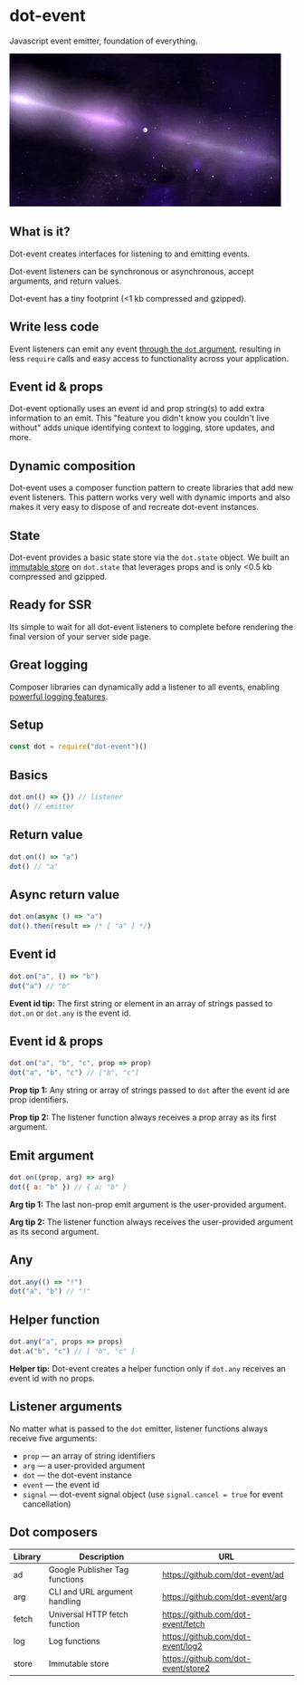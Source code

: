 # dot-event

Javascript event emitter, foundation of everything.

![neutron star](neutron.gif)

## What is it?

Dot-event creates interfaces for listening to and emitting events.

Dot-event listeners can be synchronous or asynchronous, accept arguments, and return values.

Dot-event has a tiny footprint (<1 kb compressed and gzipped).

## Write less code

Event listeners can emit any event [through the `dot` argument](#listener-arguments), resulting in less `require` calls and easy access to functionality across your application.

## Event id & props

Dot-event optionally uses an event id and prop string(s) to add extra information to an emit. This "feature you didn't know you couldn't live without" adds unique identifying context to logging, store updates, and more.

## Dynamic composition

Dot-event uses a composer function pattern to create libraries that add new event listeners. This pattern works very well with dynamic imports and also makes it very easy to dispose of and recreate dot-event instances.

## State

Dot-event provides a basic state store via the `dot.state` object. We built an [immutable store](https://github.com/dot-event/store2) on `dot.state` that leverages props and is only <0.5 kb compressed and gzipped.

## Ready for SSR

Its simple to wait for all dot-event listeners to complete before rendering the final version of your server side page.

## Great logging

Composer libraries can dynamically add a listener to all events, enabling [powerful logging features](https://github.com/dot-event/log2).

## Setup

```js
const dot = require("dot-event")()
```

## Basics

```js
dot.on(() => {}) // listener
dot() // emitter
```

## Return value

```js
dot.on(() => "a")
dot() // "a"
```

## Async return value

```js
dot.on(async () => "a")
dot().then(result => /* [ "a" ] */)
```

## Event id

```js
dot.on("a", () => "b")
dot("a") // "b"
```

**Event id tip:** The first string or element in an array of strings passed to `dot.on` or `dot.any` is the event id.

## Event id & props

```js
dot.on("a", "b", "c", prop => prop)
dot("a", "b", "c") // ["b", "c"]
```

**Prop tip 1:** Any string or array of strings passed to `dot` after the event id are prop identifiers.

**Prop tip 2:** The listener function always receives a prop array as its first argument.

## Emit argument

```js
dot.on((prop, arg) => arg)
dot({ a: "b" }) // { a: "b" }
```

**Arg tip 1:** The last non-prop emit argument is the user-provided argument.

**Arg tip 2:** The listener function always receives the user-provided argument as its second argument.

## Any

```js
dot.any(() => "!")
dot("a", "b") // "!"
```

## Helper function

```js
dot.any("a", props => props)
dot.a("b", "c") // [ "b", "c" ]
```

**Helper tip:** Dot-event creates a helper function only if `dot.any` receives an event id with no props.

## Listener arguments

No matter what is passed to the `dot` emitter, listener functions always receive five arguments:

- `prop` — an array of string identifiers
- `arg` — a user-provided argument
- `dot` — the dot-event instance
- `event` — the event id
- `signal` — dot-event signal object (use `signal.cancel = true` for event cancellation)

## Dot composers

| Library | Description                    | URL                                 |
| ------- | ------------------------------ | ----------------------------------- |
| ad      | Google Publisher Tag functions | https://github.com/dot-event/ad     |
| arg     | CLI and URL argument handling  | https://github.com/dot-event/arg    |
| fetch   | Universal HTTP fetch function  | https://github.com/dot-event/fetch  |
| log     | Log functions                  | https://github.com/dot-event/log2   |
| store   | Immutable store                | https://github.com/dot-event/store2 |
